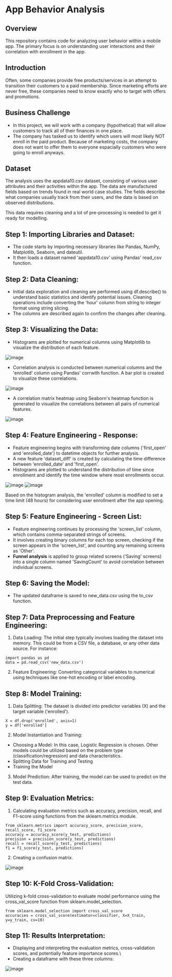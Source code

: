 # App Behavior Analysis

## Overview
This repository contains code for analyzing user behavior within a mobile app. The primary focus is on understanding user interactions and their correlation with enrollment in the app.

## Introduction
Often, some companies provide free products/services in an attempt to transition their customers to a paid membership. Since marketing efforts are never free, these companies need to know exactly who to target with offers and promotions.

## Business Challenge
- In this project, we will work with a company (hypothetical) that will allow customers to track all of their finances in one place.
- The company has tasked us to identify which users will most likely NOT enroll in the paid product. Because of marketing costs, the company does not want to offer them to everyone espacially customers who were going to enroll anyways.

## Dataset
The analysis uses the appdata10.csv dataset, consisting of various user attributes and their activities within the app. The data are manufactured fields based on trends found in real world case studies. The fields describe what companies usually track from their users, and the data is based on observed distributions.

This data requires cleaning and a lot of pre-processing is needed to get it ready for modelling.

## Step 1: Importing Libraries and Dataset:
- The code starts by importing necessary libraries like Pandas, NumPy, Matplotlib, Seaborn, and dateutil. 
- It then loads a dataset named 'appdata10.csv' using Pandas' read_csv function.

## Step 2: Data Cleaning:
- Initial data exploration and cleaning are performed using df.describe() to understand basic statistics and identify potential issues. Cleaning operations include converting the 'hour' column from string to integer format using string slicing.
- The columns are described again to confirm the changes after cleaning.

## Step 3: Visualizing the Data:
- Histograms are plotted for numerical columns using Matplotlib to visualize the distribution of each feature.
  
![image](https://github.com/Devansh-Gupta-Official/app-behavior-analysis/assets/100591612/ef9e43a6-6718-4a0d-b964-1db885767bfb)

- Correlation analysis is conducted between numerical columns and the 'enrolled' column using Pandas' corrwith function. A bar plot is created to visualize these correlations.

![image](https://github.com/Devansh-Gupta-Official/app-behavior-analysis/assets/100591612/62ee3f63-2786-4543-9ed3-13a3398d7de1)

  
- A correlation matrix heatmap using Seaborn's heatmap function is generated to visualize the correlations between all pairs of numerical features.

![image](https://github.com/Devansh-Gupta-Official/app-behavior-analysis/assets/100591612/77c09762-6233-49a3-a9ca-a4bbb1cca1b8)


## Step 4: Feature Engineering - Response:
- Feature engineering begins with transforming date columns ('first_open' and 'enrolled_date') to datetime objects for further analysis.
- A new feature 'dataset_diff' is created by calculating the time difference between 'enrolled_date' and 'first_open'.
- Histograms are plotted to understand the distribution of time since enrollment and identify the time window where most enrollments occur.

![image](https://github.com/Devansh-Gupta-Official/app-behavior-analysis/assets/100591612/bb47961b-f5e0-4414-b41c-2d9c8cd20eac)
![image](https://github.com/Devansh-Gupta-Official/app-behavior-analysis/assets/100591612/2d734422-02e0-4a57-ac86-aa93b1c3c13f)

Based on the histogram analysis, the 'enrolled' column is modified to set a time limit (48 hours) for considering user enrollment after the app opening.

## Step 5: Feature Engineering - Screen List:
- Feature engineering continues by processing the 'screen_list' column, which contains comma-separated strings of screens.
- It involves creating binary columns for each top screen, checking if the screen appears in the 'screen_list', and counting any remaining screens as 'Other'.
- **Funnel analysis** is applied to group related screens ('Saving' screens) into a single column named 'SavingCount' to avoid correlation between individual screens.

## Step 6: Saving the Model:
- The updated dataframe is saved to new_data.csv using the to_csv function.

## Step 7: Data Preprocessing and Feature Engineering:
1. Data Loading: The initial step typically involves loading the dataset into memory. This could be from a CSV file, a database, or any other data source. For instance:
```
import pandas as pd
data = pd.read_csv('new_data.csv')
```

2. Feature Engineering: Converting categorical variables to numerical using techniques like one-hot encoding or label encoding.

## Step 8: Model Training:
1. Data Splitting: The dataset is divided into predictor variables (X) and the target variable ('enrolled').
```
X = df.drop('enrolled', axis=1)
y = df['enrolled']
```

2. Model Instantiation and Training:
   
- Choosing a Model: In this case, Logistic Regression is chosen. Other models could be utilized based on the problem type (classification/regression) and data characteristics.
- Splitting Data for Training and Testing
- Training the Model

3. Model Prediction: After training, the model can be used to predict on the test data.

## Step 9: Evaluation Metrics:
1. Calculating evaluation metrics such as accuracy, precision, recall, and F1-score using functions from the sklearn.metrics module.
```
from sklearn.metrics import accuracy_score, precision_score, recall_score, f1_score
accuracy = accuracy_score(y_test, predictions)
precision = precision_score(y_test, predictions)
recall = recall_score(y_test, predictions)
f1 = f1_score(y_test, predictions)
```
2. Creating a confusion matrix.

![image](https://github.com/Devansh-Gupta-Official/app-behavior-analysis/assets/100591612/416ab555-b82b-4ccc-abf5-32f6cfb93a46)


## Step 10: K-Fold Cross-Validation:
Utilizing k-fold cross-validation to evaluate model performance using the cross_val_score function from sklearn.model_selection.
```
from sklearn.model_selection import cross_val_score
accuracies = cross_val_score(estimator=classifier, X=X_train, y=y_train, cv=10)
```

## Step 11: Results Interpretation:
- Displaying and interpreting the evaluation metrics, cross-validation scores, and potentially feature importance scores.\
- Creating a dataframe with these three columns:

![image](https://github.com/Devansh-Gupta-Official/app-behavior-analysis/assets/100591612/642ab220-1bc8-47b7-a2d5-4806053aa707)
